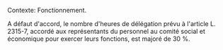 Contexte: Fonctionnement.

A défaut d'accord, le nombre d'heures de délégation prévu à l'article L. 2315-7, accordé aux représentants du personnel au comité social et économique pour exercer leurs fonctions, est majoré de 30 %.